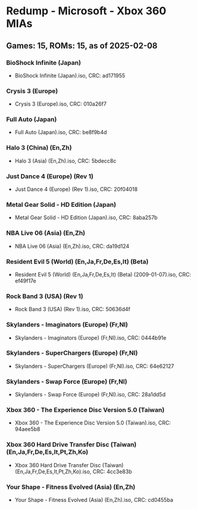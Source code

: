 # Redump - Microsoft - Xbox 360 MIAs
## Games: 15, ROMs: 15, as of 2025-02-08

### BioShock Infinite (Japan)
- BioShock Infinite (Japan).iso, CRC: ad171955

### Crysis 3 (Europe)
- Crysis 3 (Europe).iso, CRC: 010a26f7

### Full Auto (Japan)
- Full Auto (Japan).iso, CRC: be8f9b4d

### Halo 3 (China) (En,Zh)
- Halo 3 (Asia) (En,Zh).iso, CRC: 5bdecc8c

### Just Dance 4 (Europe) (Rev 1)
- Just Dance 4 (Europe) (Rev 1).iso, CRC: 20f04018

### Metal Gear Solid - HD Edition (Japan)
- Metal Gear Solid - HD Edition (Japan).iso, CRC: 8aba257b

### NBA Live 06 (Asia) (En,Zh)
- NBA Live 06 (Asia) (En,Zh).iso, CRC: da19d124

### Resident Evil 5 (World) (En,Ja,Fr,De,Es,It) (Beta)
- Resident Evil 5 (World) (En,Ja,Fr,De,Es,It) (Beta) (2009-01-07).iso, CRC: ef49f17e

### Rock Band 3 (USA) (Rev 1)
- Rock Band 3 (USA) (Rev 1).iso, CRC: 50636d4f

### Skylanders - Imaginators (Europe) (Fr,Nl)
- Skylanders - Imaginators (Europe) (Fr,Nl).iso, CRC: 0444b91e

### Skylanders - SuperChargers (Europe) (Fr,Nl)
- Skylanders - SuperChargers (Europe) (Fr,Nl).iso, CRC: 64e62127

### Skylanders - Swap Force (Europe) (Fr,Nl)
- Skylanders - Swap Force (Europe) (Fr,Nl).iso, CRC: 28a1dd5d

### Xbox 360 - The Experience Disc Version 5.0 (Taiwan)
- Xbox 360 - The Experience Disc Version 5.0 (Taiwan).iso, CRC: 94aee5b8

### Xbox 360 Hard Drive Transfer Disc (Taiwan) (En,Ja,Fr,De,Es,It,Pt,Zh,Ko)
- Xbox 360 Hard Drive Transfer Disc (Taiwan) (En,Ja,Fr,De,Es,It,Pt,Zh,Ko).iso, CRC: 4cc3e83b

### Your Shape - Fitness Evolved (Asia) (En,Zh)
- Your Shape - Fitness Evolved (Asia) (En,Zh).iso, CRC: cd0455ba
